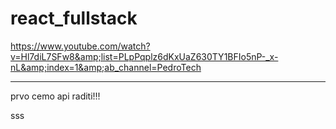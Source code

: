 # react_fullstack
https://www.youtube.com/watch?v=Hl7diL7SFw8&amp;list=PLpPqplz6dKxUaZ630TY1BFIo5nP-_x-nL&amp;index=1&amp;ab_channel=PedroTech

**********************************************
prvo cemo api raditi!!!

sss